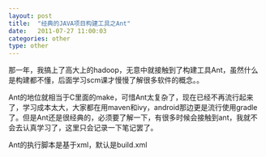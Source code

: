 ```yaml
---
layout: post
title:  "经典的JAVA项目构建工具之Ant"
date:   2011-07-27 11:00:03
categories: other
type: other
---
```


那一年，我搞上了高大上的hadoop，无意中就接触到了构建工具Ant，虽然什么是构建都不懂，后面学习scm课才慢慢了解很多软件的概念。。

Ant的地位就相当于C里面的make，可惜Ant太复杂了，现在已经不再流行起来了，学习成本太大，大家都在用maven和ivy，android那边更是流行使用gradle了。但是Ant还是很经典的，必须要了解一下，有很多时候会接触到ant，我就不会去认真学习了，这里只会记录一下笔记罢了。

Ant的执行脚本是基于xml，默认是build.xml